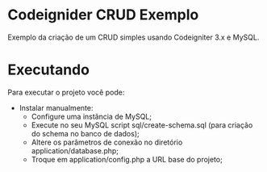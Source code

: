 # Codeignider CRUD Exemplo

Exemplo da criação de um CRUD simples usando Codeigniter 3.x e MySQL.

# Executando

Para executar o projeto você pode:
+ Instalar manualmente: 
    + Configure uma instância de MySQL;
    + Execute no seu MySQL script sql/create-schema.sql (para criação do schema no banco de dados);
    + Altere os parâmetros de conexão no diretório application/database.php;
    + Troque em application/config.php a URL base do projeto;
